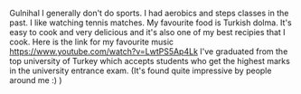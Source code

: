Gulnihal
I generally don't do sports. I had aerobics and steps classes in the past. I like watching tennis matches.
My favourite food is Turkish dolma. It's easy to cook and very delicious and it's also one of my best recipies that I cook.
Here is the link for my favourite music https://www.youtube.com/watch?v=LwtPS5Ap4Lk
I've graduated from the top university of Turkey which accepts students who get the highest marks in the university entrance exam. (It's found quite impressive by people around me :) ) 